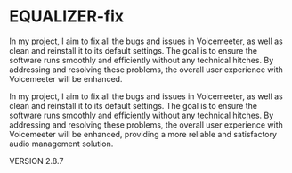 # EQUALIZER-fix
In my project, I aim to fix all the bugs and issues in Voicemeeter, as well as clean and reinstall it to its default settings. The goal is to ensure the software runs smoothly and efficiently without any technical hitches. By addressing and resolving these problems, the overall user experience with Voicemeeter will be enhanced.

In my project, I aim to fix all the bugs and issues in Voicemeeter, as well as clean and reinstall it to its default settings. The goal is to ensure the software runs smoothly and efficiently without any technical hitches. By addressing and resolving these problems, the overall user experience with Voicemeeter will be enhanced, providing a more reliable and satisfactory audio management solution.


VERSION 2.8.7
